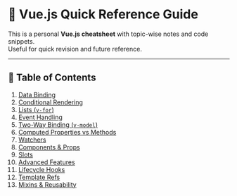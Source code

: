 # 📘 Vue.js Quick Reference Guide

This is a personal **Vue.js cheatsheet** with topic-wise notes and code snippets.  
Useful for quick revision and future reference.

---

## 📌 Table of Contents
1. [Data Binding](#1-data-binding)  
2. [Conditional Rendering](#2-conditional-rendering)  
3. [Lists (`v-for`)](#3-lists-v-for)  
4. [Event Handling](#4-event-handling)  
5. [Two-Way Binding (`v-model`)](#5-two-way-binding-v-model)  
6. [Computed Properties vs Methods](#6-computed-properties-vs-methods)  
7. [Watchers](#7-watchers)  
8. [Components & Props](#8-components--props)  
9. [Slots](#9-slots)  
10. [Advanced Features](#10-advanced-features)  
11. [Lifecycle Hooks](#11-lifecycle-hooks)  
12. [Template Refs](#12-template-refs)  
13. [Mixins & Reusability](#13-mixins--reusability) 
